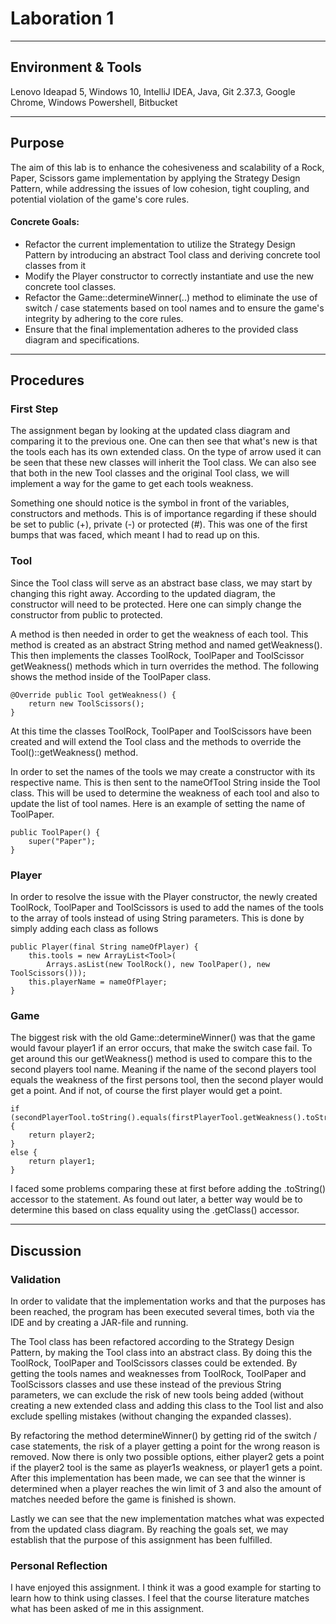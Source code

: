 # Laboration 1

---
## Environment & Tools

Lenovo Ideapad 5, Windows 10, IntelliJ IDEA, Java, Git 2.37.3, Google Chrome,
Windows Powershell, Bitbucket

---
## Purpose
The aim of this lab is to enhance the cohesiveness and scalability of a Rock, Paper, Scissors game
implementation by applying the Strategy Design Pattern, while addressing the issues of low cohesion, tight
coupling, and potential violation of the game's core rules.

#### Concrete Goals:
* Refactor the current implementation to utilize the Strategy Design Pattern by introducing an abstract
  Tool class and deriving concrete tool classes from it
* Modify the Player constructor to correctly instantiate and use the new concrete tool classes.
* Refactor the Game::determineWinner(..) method to eliminate the use of switch / case statements
  based on tool names and to ensure the game's integrity by adhering to the core rules.
* Ensure that the final implementation adheres to the provided class diagram and specifications.

---
## Procedures

### First Step

The assignment began by looking at the updated class diagram and comparing it to the previous one.
One can then see that what's new is that the tools each has its own extended class. On the type of arrow used it can be 
seen that these new classes will inherit the Tool class. We can also see that both in the new Tool classes and 
the original Tool class, we will implement a way for the game to get each tools weakness.

Something one should notice is the symbol in front of the variables, constructors and methods. This is of importance
regarding if these should be set to public (+), private (-) or protected (#). This was one of the first bumps that was 
faced, which meant I had to read up on this.


### Tool

Since the Tool class will serve as an abstract base class, we may start by changing this right away.
According to the updated diagram, the constructor will need to be protected. Here one can simply change the constructor
from public to protected.

A method is then needed in order to get the weakness of each tool. This method is created as an abstract
String method and named getWeakness(). This then implements the classes ToolRock, ToolPaper and ToolScissor getWeakness()
methods which in turn overrides the method. The following shows the method inside of the ToolPaper class.
```
@Override public Tool getWeakness() {
    return new ToolScissors();
}
```


At this time the classes ToolRock, ToolPaper and ToolScissors have been created and will extend the Tool class
and the methods to override the Tool()::getWeakness() method.

In order to set the names of the tools we may create a constructor with its respective name. This is then sent to the
nameOfTool String inside the Tool class. This will be used to determine the weakness of each tool and also to update
the list of tool names.
Here is an example of setting the name of ToolPaper.
```
public ToolPaper() {
    super("Paper");
}
```


### Player

In order to resolve the issue with the Player constructor, the newly created ToolRock, ToolPaper and ToolScissors is used
to add the names of the tools to the array of tools instead of using String parameters. This is done by simply adding 
each class as follows
```
public Player(final String nameOfPlayer) {
    this.tools = new ArrayList<Tool>(
        Arrays.asList(new ToolRock(), new ToolPaper(), new ToolScissors()));
    this.playerName = nameOfPlayer;
}
```


### Game

The biggest risk with the old Game::determineWinner() was that the game would favour player1 if an error occurs,
that make the switch case fail. To get around this our getWeakness() method is used to compare this to the second
players tool name. Meaning if the name of the second players tool equals the weakness of the first persons tool, then
the second player would get a point. And if not, of course the first player would get a point.
```
if (secondPlayerTool.toString().equals(firstPlayerTool.getWeakness().toString())) {
    return player2;
}
else {
    return player1;
}
```

I faced some problems comparing these at first before adding the .toString() accessor to the statement.
As found out later, a better way would be to determine this based on class equality using the .getClass() 
accessor.


---
## Discussion

### Validation

In order to validate that the implementation works and that the purposes has been reached, the program has been
executed several times, both via the IDE and by creating a JAR-file and running. 

The Tool class has been refactored according to the Strategy Design Pattern, by making the Tool class into an abstract
class. By doing this the ToolRock, ToolPaper and ToolScissors classes could be extended.
By getting the tools names and weaknesses from ToolRock, ToolPaper and ToolScissors classes and use these instead of 
the previous String parameters, we can exclude the risk of new tools being added (without creating a new extended class 
and adding this class to the Tool list and also exclude spelling mistakes (without changing the expanded classes).

By refactoring the method determineWinner() by getting rid of the switch / case statements,
the risk of a player getting a point for the wrong reason is removed. Now there is only two possible options,
either player2 gets a point if the player2 tool is the same as player1s weakness, or player1 gets a point.
After this implementation has been made, we can see that the winner is determined when a player reaches the win limit 
of 3 and also the amount of matches needed before the game is finished is shown.

Lastly we can see that the new implementation matches what was expected from the updated class diagram.
By reaching the goals set, we may establish that the purpose of this assignment has been fulfilled.

### Personal Reflection

I have enjoyed this assignment. I think it was a good example for starting to learn how to think using classes. I feel
that the course literature matches what has been asked of me in this assignment.